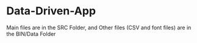 # Data-Driven-App
Main files are in the SRC Folder, and Other files (CSV and font files) are in the BIN/Data Folder
